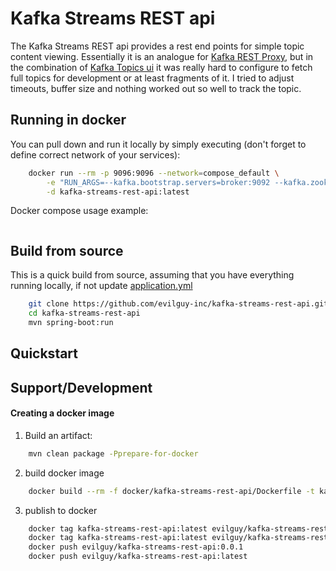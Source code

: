 Kafka Streams REST api
======================
The Kafka Streams REST api provides a rest end points for simple topic content viewing. 
Essentially it is an analogue for [Kafka REST Proxy](https://github.com/confluentinc/kafka-rest), 
but in the combination of [Kafka Topics ui](https://github.com/Landoop/kafka-topics-ui) 
it was really hard to configure to fetch full topics for development or at least fragments of it. 
I tried to adjust timeouts, buffer size and nothing worked out so well to track the topic.

Running in docker
-----------------
You can pull down and run it locally by simply executing (don't forget to define correct network of your services):
```bash
    docker run --rm -p 9096:9096 --network=compose_default \
        -e "RUN_ARGS=--kafka.bootstrap.servers=broker:9092 --kafka.zookeeper.connect=zookeeper:2181 --kafka.schema.registry.url=http://schema-registry:8081" \
        -d kafka-streams-rest-api:latest
```


Docker compose usage example:
```yaml

```

Build from source
-----------------
This is a quick build from source, assuming that you have everything running locally, 
if not update [application.yml](src/main/resources/application.yml)

```bash
    git clone https://github.com/evilguy-inc/kafka-streams-rest-api.git
    cd kafka-streams-rest-api
    mvn spring-boot:run
```


Quickstart
----------



Support/Development
-------------------

#### Creating a docker image

1. Build an artifact:
```bash
    mvn clean package -Pprepare-for-docker
```

2. build docker image
```bash
    docker build --rm -f docker/kafka-streams-rest-api/Dockerfile -t kafka-streams-rest-api:latest docker/kafka-streams-rest-api
```

3. publish to docker
```bash
    docker tag kafka-streams-rest-api:latest evilguy/kafka-streams-rest-api:0.0.1
    docker tag kafka-streams-rest-api:latest evilguy/kafka-streams-rest-api:latest
    docker push evilguy/kafka-streams-rest-api:0.0.1
    docker push evilguy/kafka-streams-rest-api:latest
```